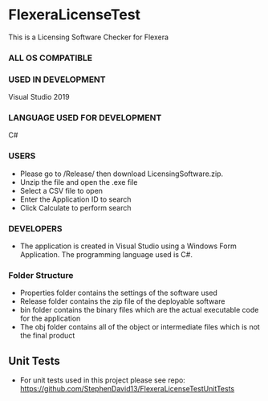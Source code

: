 # FlexeraLicenseTest
This is a Licensing Software Checker for Flexera

### ALL OS COMPATIBLE

### USED IN DEVELOPMENT
Visual Studio 2019

### LANGUAGE USED FOR DEVELOPMENT
C#

### USERS
- Please go to /Release/ then download LicensingSoftware.zip.
- Unzip the file and open the .exe file
- Select a CSV file to open
- Enter the Application ID to search
- Click Calculate to perform search

### DEVELOPERS
- The application is created in Visual Studio using a Windows Form Application. The programming language used is C#.

### Folder Structure
- Properties folder contains the settings of the software used
- Release folder contains the zip file of the deployable software
- bin folder contains the binary files which are the actual executable code for the application
- The obj folder contains all of the object or intermediate files which is not the final product

## Unit Tests
- For unit tests used in this project please see repo: https://github.com/StephenDavid13/FlexeraLicenseTestUnitTests
